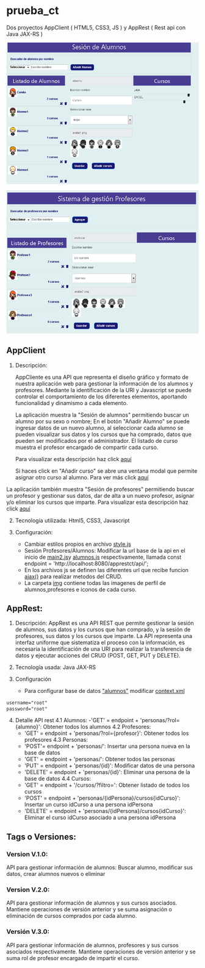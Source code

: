 # prueba_ct
Dos proyectos AppClient ( HTML5, CSS3, JS ) y AppRest ( Rest api con Java JAX-RS )


![Listado alumnos](https://github.com/Camilatapia/prueba_ct/blob/v3.0/appclient/img/Alumnos.png)

![Listado profesores](https://github.com/Camilatapia/prueba_ct/blob/v3.0/appclient/img/Profesores.png)

## AppClient
1. Descripción:

    AppCliente es una API que representa el diseño gráfico y formato de nuestra aplicación web para gestionar la información de los alumnos y profesores. Mediante la identificación de la URI y Javascript se puede controlar el comportamiento de los diferentes elementos, aportando funcionalidad y dinamismo a cada elemento.

    La aplicación muestra la "Sesión de alumnos" permitiendo buscar un alumno por su sexo o nombre; En el botón "Añadir Alumno" se puede ingresar datos de un nuevo alumno, al seleccionar cada alumno se pueden visualizar sus datos y los cursos que ha comprado, datos que pueden ser modificados por el administrador. El listado de curso muestra el profesor encargado de compartir cada curso.

    Para visualizar esta descripción haz click [aquí](https://github.com/Camilatapia/prueba_ct/blob/v3.0/appclient/img/Alumnos.png)

    Si haces click en "Añadir curso" se abre una ventana modal que permite asignar otro curso al alumno. Para ver más click [aquí](https://github.com/Camilatapia/prueba_ct/blob/v3.0/appclient/img/Cursos.png)

 La aplicación también muestra "Sesión de profesores" permitiendo buscar un profesor y gestionar sus datos, dar de alta a un nuevo profesor, asignar y/o eliminar los cursos que imparte. Para visualizar esta descripción haz click [aquí](https://github.com/Camilatapia/prueba_ct/blob/v3.0/appclient/img/Profesores.png)

2. Tecnología utilizada: Html5, CSS3, Javascript 

3. Configuración: 
    - Cambiar estilos propios en archivo [style.js](https://github.com/Camilatapia/prueba_ct/blob/v3.0/appclient/css/style.css)
    - Sesión Profesores/Alumnos: Modificar la url base de la api en el inicio de [main2.js](https://github.com/Camilatapia/prueba_ct/blob/v3.0/appclient/js/main2.js)y [alumnos.js](https://github.com/Camilatapia/prueba_ct/blob/v3.0/appclient/js/alumnos.js) respectivamente, llamada const endpoint = 'http://localhost:8080/apprestct/api/';
    - En los archivos js se definen las diferentes url que recibe funcion [ajax()](https://github.com/Camilatapia/prueba_ct/blob/v3.0/appclient/js/ajax.js) para realizar metodos del CRUD. 
    - La carpeta [img](https://github.com/Camilatapia/prueba_ct/tree/v3.0/appclient/img) contiene todas las imagenes de perfil de alumnos,profesores e iconos de cada curso.


## AppRest:
1. Descripción:
AppRest es una API REST que permite gestionar la sesión de alumnos, sus datos y los cursos que han comprado, y la sesión de profesores, sus datos y los cursos que imparte. La API representa una interfaz uniforme que sistematiza el proceso con la información, es necesaria la identificación de una URI para realizar la transferencia de datos y ejecutar acciones del CRUD (POST, GET, PUT y DELETE).

2. Tecnología usada: Java JAX-RS

3. Configuración 
    - Para configurar base de datos ["alumnos"](https://github.com/Camilatapia/prueba_ct/blob/master/script-db.sql) modificar [context.xml](https://github.com/Camilatapia/prueba_ct/blob/master/apprest/WebContent/META-INF/context.xml)
        
~~~
username="root"
password="root"
~~~

4. Detalle API rest
    4.1 Alumnos: 
    -'GET' = endpoint + 'personas/?rol={alumno}': Obtener todos los alumnos
    4.2 Profesores:
    - 'GET' = endpoint + 'personas/?rol={profesor}': Obtener todos los profesores
    4.3 Personas:
    - 'POST'= endpoint + 'personas/': Insertar una persona nueva en la base de datos
    - 'GET' = endpoint + 'personas/': Obtener todos las personas
    - 'PUT' = endpoint + 'personas/{id}': Modificar datos de una persona
    - 'DELETE' = endpoint + 'personas/{id}': Eliminar una persona de la base de datos
    4.4 Cursos:
    - 'GET' = endpoint + '/cursos/?filtro=': Obtener listado de todos los cursos
    - 'POST' = endpoint + 'personas/{idPersona}/cursos{idCurso}': Insertar un curso idCurso a una persona idPersona
    - 'DELETE' = endpoint + 'personas/{idPersona}/cursos{idCurso}': Eliminar el curso idCurso asociado a una persona idPersona
    

## Tags o Versiones:  
### Version V.1.0: 
API para gestionar información de alumnos: Buscar alumno, modificar sus datos, crear alumnos nuevos o eliminar
### Version V.2.0:
API para gestionar información de alumnos y sus cursos asociados. Mantiene operaciones de versión anterior y se suma asignación o eliminación de cursos comprados por cada alumno.
### Versión V.3.0:
API para gestionar información de alumnos, profesores y sus cursos asociados respectivamente. Mantiene operaciones de versión anterior y se suma rol de profesor encargado de impartir el curso.

